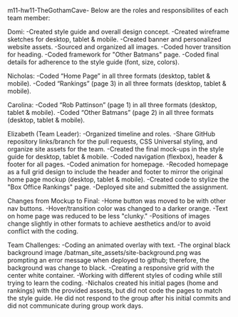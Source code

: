 m11-hw11-TheGothamCave-
Below are the roles and responsibilites of each team member:

Domi: 
-Created style guide and overall design concept.
-Created wireframe sketches for desktop, tablet & mobile. 
-Created banner and personalized website assets. 
-Sourced and organized all images.
-Coded hover transition for heading.
-Coded framework for "Other Batmans" page.
-Coded final details for adherence to the style guide (font, size, colors).

Nicholas:
-Coded “Home Page” in all three formats (desktop, tablet & mobile).
-Coded “Rankings” (page 3) in all three formats (desktop, tablet & mobile).

Carolina:
-Coded “Rob Pattinson” (page 1) in all three formats (desktop, tablet & mobile).
-Coded “Other Batmans” (page 2) in all three formats (desktop, tablet & mobile).

Elizabeth (Team Leader): 
-Organized timeline and roles.
-Share GitHub repository links/branch for the pull requests, CSS Universal styling, and organize site assets for the team.
-Created the final mock-ups in the style guide for desktop, tablet & mobile.
-Coded navigation (flexbox), header & footer for all pages.
-Coded animation for homepage.
-Recoded homepage as a full grid design to include the header and footer to mirror the original home page mockup (desktop, tablet & mobile).
-Created code to stylize the "Box Office Rankings" page.
-Deployed site and submitted the assignment.

Changes from Mockup to Final:
-Home button was moved to be with other nav buttons.
-Hover/transition color was changed to a darker orange.
-Text on home page was reduced to be less "clunky."
-Positions of images change slightly in other formats to achieve aesthetics and/or to avoid conflict with the coding. 

Team Challenges:
-Coding an animated overlay with text.
-The orginal black background image /batman_site_assets/site-background.png was prompting an error message when deployed to github; therefore, the background was change to black.
-Creating a responsive grid with the center white container.
-Working with different styles of coding while still trying to learn the coding.
-Nichalos created his initial pages (home and rankings) with the provided assests, but did not code the pages to match the style guide. He did not respond to the group after his initial commits and did not communicate during group work days.

